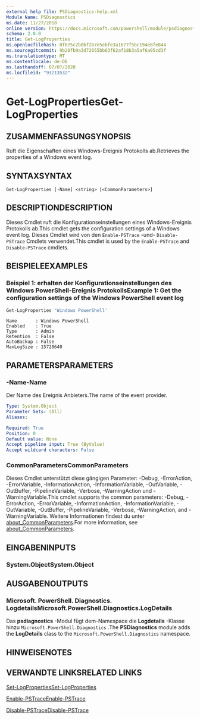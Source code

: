 ```yaml
---
external help file: PSDiagnostics-help.xml
Module Name: PSDiagnostics
ms.date: 11/27/2018
online version: https://docs.microsoft.com/powershell/module/psdiagnostics/get-logproperties?view=powershell-5.1&WT.mc_id=ps-gethelp
schema: 2.0.0
title: Get-LogProperties
ms.openlocfilehash: 0f675c2b0bf2b7e5ebfe3a1677f5bc194e8fe844
ms.sourcegitcommit: 9b28fb9a3d72655bb63f62af18b3a5af6a05cd3f
ms.translationtype: MT
ms.contentlocale: de-DE
ms.lasthandoff: 07/07/2020
ms.locfileid: "93213532"
---
```

# <span data-ttu-id="10914-102">Get-LogProperties</span><span class="sxs-lookup"><span data-stu-id="10914-102">Get-LogProperties</span></span>

## <span data-ttu-id="10914-103">ZUSAMMENFASSUNG</span><span class="sxs-lookup"><span data-stu-id="10914-103">SYNOPSIS</span></span>
<span data-ttu-id="10914-104">Ruft die Eigenschaften eines Windows-Ereignis Protokolls ab.</span><span class="sxs-lookup"><span data-stu-id="10914-104">Retrieves the properties of a Windows event log.</span></span>

## <span data-ttu-id="10914-105">SYNTAX</span><span class="sxs-lookup"><span data-stu-id="10914-105">SYNTAX</span></span>

```
Get-LogProperties [-Name] <string> [<CommonParameters>]
```

## <span data-ttu-id="10914-106">DESCRIPTION</span><span class="sxs-lookup"><span data-stu-id="10914-106">DESCRIPTION</span></span>

<span data-ttu-id="10914-107">Dieses Cmdlet ruft die Konfigurationseinstellungen eines Windows-Ereignis Protokolls ab.</span><span class="sxs-lookup"><span data-stu-id="10914-107">This cmdlet gets the configuration settings of a Windows event log.</span></span> <span data-ttu-id="10914-108">Dieses Cmdlet wird von den `Enable-PSTrace` -und- `Disable-PSTrace` Cmdlets verwendet.</span><span class="sxs-lookup"><span data-stu-id="10914-108">This cmdlet is used by the `Enable-PSTrace` and `Disable-PSTrace` cmdlets.</span></span>

## <span data-ttu-id="10914-109">BEISPIELE</span><span class="sxs-lookup"><span data-stu-id="10914-109">EXAMPLES</span></span>

### <span data-ttu-id="10914-110">Beispiel 1: erhalten der Konfigurationseinstellungen des Windows PowerShell-Ereignis Protokolls</span><span class="sxs-lookup"><span data-stu-id="10914-110">Example 1: Get the configuration settings of the Windows PowerShell event log</span></span>

```powershell
Get-LogProperties 'Windows PowerShell'
```

```Output
Name       : Windows PowerShell
Enabled    : True
Type       : Admin
Retention  : False
AutoBackup : False
MaxLogSize : 15728640
```

## <span data-ttu-id="10914-111">PARAMETERS</span><span class="sxs-lookup"><span data-stu-id="10914-111">PARAMETERS</span></span>

### <span data-ttu-id="10914-112">-Name</span><span class="sxs-lookup"><span data-stu-id="10914-112">-Name</span></span>

<span data-ttu-id="10914-113">Der Name des Ereignis Anbieters.</span><span class="sxs-lookup"><span data-stu-id="10914-113">The name of the event provider.</span></span>

```yaml
Type: System.Object
Parameter Sets: (All)
Aliases:

Required: True
Position: 0
Default value: None
Accept pipeline input: True (ByValue)
Accept wildcard characters: False
```

### <span data-ttu-id="10914-114">CommonParameters</span><span class="sxs-lookup"><span data-stu-id="10914-114">CommonParameters</span></span>

<span data-ttu-id="10914-115">Dieses Cmdlet unterstützt diese gängigen Parameter: -Debug, -ErrorAction, -ErrorVariable, -InformationAction, -InformationVariable, -OutVariable, -OutBuffer, -PipelineVariable, -Verbose, -WarningAction und -WarningVariable.</span><span class="sxs-lookup"><span data-stu-id="10914-115">This cmdlet supports the common parameters: -Debug, -ErrorAction, -ErrorVariable, -InformationAction, -InformationVariable, -OutVariable, -OutBuffer, -PipelineVariable, -Verbose, -WarningAction, and -WarningVariable.</span></span> <span data-ttu-id="10914-116">Weitere Informationen findest du unter [about_CommonParameters](https://go.microsoft.com/fwlink/?LinkID=113216).</span><span class="sxs-lookup"><span data-stu-id="10914-116">For more information, see [about_CommonParameters](https://go.microsoft.com/fwlink/?LinkID=113216).</span></span>

## <span data-ttu-id="10914-117">EINGABEN</span><span class="sxs-lookup"><span data-stu-id="10914-117">INPUTS</span></span>

### <span data-ttu-id="10914-118">System.Object</span><span class="sxs-lookup"><span data-stu-id="10914-118">System.Object</span></span>

## <span data-ttu-id="10914-119">AUSGABEN</span><span class="sxs-lookup"><span data-stu-id="10914-119">OUTPUTS</span></span>

### <span data-ttu-id="10914-120">Microsoft. PowerShell. Diagnostics. Logdetails</span><span class="sxs-lookup"><span data-stu-id="10914-120">Microsoft.PowerShell.Diagnostics.LogDetails</span></span>

<span data-ttu-id="10914-121">Das **psdiagnostics** -Modul fügt dem-Namespace die **Logdetails** -Klasse hinzu `Microsoft.PowerShell.Diagnostics` .</span><span class="sxs-lookup"><span data-stu-id="10914-121">The **PSDiagnostics** module adds the **LogDetails** class to the `Microsoft.PowerShell.Diagnostics` namespace.</span></span>

## <span data-ttu-id="10914-122">HINWEISE</span><span class="sxs-lookup"><span data-stu-id="10914-122">NOTES</span></span>

## <span data-ttu-id="10914-123">VERWANDTE LINKS</span><span class="sxs-lookup"><span data-stu-id="10914-123">RELATED LINKS</span></span>

[<span data-ttu-id="10914-124">Set-LogProperties</span><span class="sxs-lookup"><span data-stu-id="10914-124">Set-LogProperties</span></span>](Set-LogProperties.md)

[<span data-ttu-id="10914-125">Enable-PSTrace</span><span class="sxs-lookup"><span data-stu-id="10914-125">Enable-PSTrace</span></span>](Enable-PSTrace.md)

[<span data-ttu-id="10914-126">Disable-PSTrace</span><span class="sxs-lookup"><span data-stu-id="10914-126">Disable-PSTrace</span></span>](Disable-PSTrace.md)
